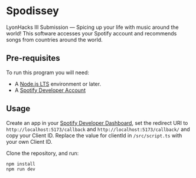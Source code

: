 
# Spodissey

LyonHacks III Submission — Spicing up your life with music around the world! This software accesses your Spotify account and recommends songs from countries around the world.

## Pre-requisites

To run this program you will need:

- A [Node.js LTS](https://nodejs.org/en/) environment or later.
- A [Spotify Developer Account](https://developer.spotify.com/)

## Usage

Create an app in your [Spotify Developer Dashboard](https://developer.spotify.com/dashboard/), set the redirect URI to `http://localhost:5173/callback` and `http://localhost:5173/callback/` and copy your Client ID. Replace the value for clientId in `/src/script.ts` with your own Client ID.

Clone the repository, and run:

```bash
npm install
npm run dev
``` 

